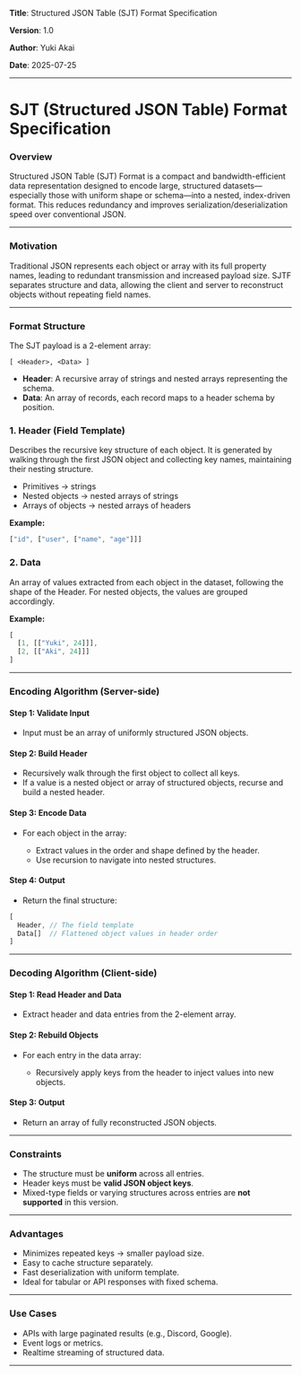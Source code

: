 **Title**: Structured JSON Table  (SJT) Format Specification

**Version**: 1.0

**Author**: Yuki Akai

**Date**: 2025-07-25

---

# SJT (Structured JSON Table) Format Specification

### Overview

Structured JSON Table (SJT) Format is a compact and bandwidth-efficient data representation designed to encode large, structured datasets—especially those with uniform shape or schema—into a nested, index-driven format. This reduces redundancy and improves serialization/deserialization speed over conventional JSON.

---

### Motivation

Traditional JSON represents each object or array with its full property names, leading to redundant transmission and increased payload size. SJTF separates structure and data, allowing the client and server to reconstruct objects without repeating field names.

---

### Format Structure

The SJT payload is a 2-element array:

```
[ <Header>, <Data> ]
```

* **Header**: A recursive array of strings and nested arrays representing the schema.
* **Data**: An array of records, each record maps to a header schema by position.

### 1. Header (Field Template)

Describes the recursive key structure of each object. It is generated by walking through the first JSON object and collecting key names, maintaining their nesting structure.

* Primitives → strings
* Nested objects → nested arrays of strings
* Arrays of objects → nested arrays of headers

**Example:**

```ts
["id", ["user", ["name", "age"]]]
```

### 2. Data

An array of values extracted from each object in the dataset, following the shape of the Header. For nested objects, the values are grouped accordingly.

**Example:**

```ts
[
  [1, [["Yuki", 24]]],
  [2, [["Aki", 24]]]
]
```

---

### Encoding Algorithm (Server-side)

#### Step 1: Validate Input

* Input must be an array of uniformly structured JSON objects.

#### Step 2: Build Header

* Recursively walk through the first object to collect all keys.
* If a value is a nested object or array of structured objects, recurse and build a nested header.

#### Step 3: Encode Data

* For each object in the array:

  * Extract values in the order and shape defined by the header.
  * Use recursion to navigate into nested structures.

#### Step 4: Output

* Return the final structure:

```ts
[
  Header, // The field template
  Data[]  // Flattened object values in header order
]
```

---

### Decoding Algorithm (Client-side)

#### Step 1: Read Header and Data

* Extract header and data entries from the 2-element array.

#### Step 2: Rebuild Objects

* For each entry in the data array:

  * Recursively apply keys from the header to inject values into new objects.

#### Step 3: Output

* Return an array of fully reconstructed JSON objects.

---

### Constraints

* The structure must be **uniform** across all entries.
* Header keys must be **valid JSON object keys**.
* Mixed-type fields or varying structures across entries are **not supported** in this version.

---

### Advantages

* Minimizes repeated keys → smaller payload size.
* Easy to cache structure separately.
* Fast deserialization with uniform template.
* Ideal for tabular or API responses with fixed schema.

---

### Use Cases

* APIs with large paginated results (e.g., Discord, Google).
* Event logs or metrics.
* Realtime streaming of structured data.

---
